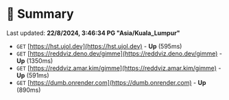 # 📖 Summary
Last updated: **22/8/2024, 3:46:34 PG "Asia/Kuala_Lumpur"**

- `GET` [https://hst.ujol.dev](https://hst.ujol.dev) - **Up** (595ms)
- `GET` [https://reddviz.deno.dev/gimme](https://reddviz.deno.dev/gimme) - **Up** (1350ms)
- `GET` [https://reddviz.amar.kim/gimme](https://reddviz.amar.kim/gimme) - **Up** (591ms)
- `GET` [https://dumb.onrender.com](https://dumb.onrender.com) - **Up** (890ms)
